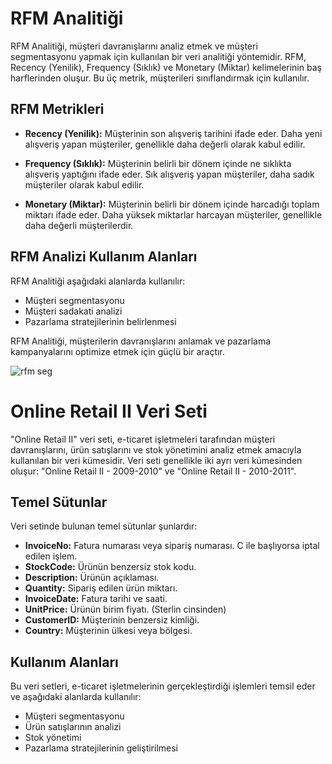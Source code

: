# RFM Analitiği

RFM Analitiği, müşteri davranışlarını analiz etmek ve müşteri segmentasyonu yapmak için kullanılan bir veri analitiği yöntemidir. RFM, Recency (Yenilik), Frequency (Sıklık) ve Monetary (Miktar) kelimelerinin baş harflerinden oluşur. Bu üç metrik, müşterileri sınıflandırmak için kullanılır.

## RFM Metrikleri

- **Recency (Yenilik):** Müşterinin son alışveriş tarihini ifade eder. Daha yeni alışveriş yapan müşteriler, genellikle daha değerli olarak kabul edilir.

- **Frequency (Sıklık):** Müşterinin belirli bir dönem içinde ne sıklıkta alışveriş yaptığını ifade eder. Sık alışveriş yapan müşteriler, daha sadık müşteriler olarak kabul edilir.

- **Monetary (Miktar):** Müşterinin belirli bir dönem içinde harcadığı toplam miktarı ifade eder. Daha yüksek miktarlar harcayan müşteriler, genellikle daha değerli müşterilerdir.

## RFM Analizi Kullanım Alanları

RFM Analitiği aşağıdaki alanlarda kullanılır:

- Müşteri segmentasyonu
- Müşteri sadakati analizi
- Pazarlama stratejilerinin belirlenmesi

RFM Analitiği, müşterilerin davranışlarını anlamak ve pazarlama kampanyalarını optimize etmek için güçlü bir araçtır.


![rfm seg](https://github.com/user-attachments/assets/4284de43-0a08-4894-8056-7ccffbce146e)



# Online Retail II Veri Seti

"Online Retail II" veri seti, e-ticaret işletmeleri tarafından müşteri davranışlarını, ürün satışlarını ve stok yönetimini analiz etmek amacıyla kullanılan bir veri kümesidir. Veri seti genellikle iki ayrı veri kümesinden oluşur: "Online Retail II - 2009-2010" ve "Online Retail II - 2010-2011".

## Temel Sütunlar

Veri setinde bulunan temel sütunlar şunlardır:

- **InvoiceNo:** Fatura numarası veya sipariş numarası. C ile başlıyorsa iptal edilen işlem.
- **StockCode:** Ürünün benzersiz stok kodu.
- **Description:** Ürünün açıklaması.
- **Quantity:** Sipariş edilen ürün miktarı.
- **InvoiceDate:** Fatura tarihi ve saati.
- **UnitPrice:** Ürünün birim fiyatı. (Sterlin cinsinden)
- **CustomerID:** Müşterinin benzersiz kimliği.
- **Country:** Müşterinin ülkesi veya bölgesi.


## Kullanım Alanları

Bu veri setleri, e-ticaret işletmelerinin gerçekleştirdiği işlemleri temsil eder ve aşağıdaki alanlarda kullanılır:

- Müşteri segmentasyonu
- Ürün satışlarının analizi
- Stok yönetimi
- Pazarlama stratejilerinin geliştirilmesi
